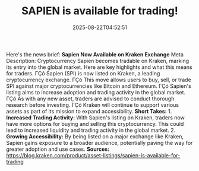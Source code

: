 ﻿---
title: "SAPIEN is available for trading!"
date: "2025-08-22T04:52:51"
category: "Markets"
summary: ""
slug: "sapien is available for trading"
source_urls:
  - "https://blog.kraken.com/product/asset-listings/sapien-is-available-for-trading"
seo:
  title: "SAPIEN is available for trading! | Hash n Hedge"
  description: ""
  keywords: ["news", "markets", "brief"]
---
Here's the news brief:  **Sapien Now Available on Kraken Exchange**  Meta Description: Cryptocurrency Sapien becomes tradable on Kraken, marking its entry into the global market. Here are key highlights and what this means for traders.  ΓÇó Sapien (SPI) is now listed on Kraken, a leading cryptocurrency exchange. ΓÇó This move allows users to buy, sell, or trade SPI against major cryptocurrencies like Bitcoin and Ethereum. ΓÇó Sapien's listing aims to increase adoption and trading activity in the global market. ΓÇó As with any new asset, traders are advised to conduct thorough research before investing. ΓÇó Kraken will continue to support various assets as part of its mission to expand accessibility.  **Short Takes:**  1. **Increased Trading Activity:** With Sapien's listing on Kraken, traders now have more options for buying and selling this cryptocurrency. This could lead to increased liquidity and trading activity in the global market. 2. **Growing Accessibility:** By being listed on a major exchange like Kraken, Sapien gains exposure to a broader audience, potentially paving the way for greater adoption and use cases.  **Sources:** https://blog.kraken.com/product/asset-listings/sapien-is-available-for-trading 

